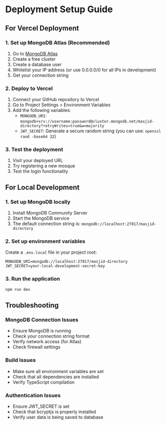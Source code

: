 # Deployment Setup Guide

## For Vercel Deployment

### 1. Set up MongoDB Atlas (Recommended)
1. Go to [MongoDB Atlas](https://www.mongodb.com/atlas)
2. Create a free cluster
3. Create a database user
4. Whitelist your IP address (or use 0.0.0.0/0 for all IPs in development)
5. Get your connection string

### 2. Deploy to Vercel
1. Connect your GitHub repository to Vercel
2. Go to Project Settings > Environment Variables
3. Add the following variables:
   - `MONGODB_URI`: `mongodb+srv://username:password@cluster.mongodb.net/masjid-directory?retryWrites=true&w=majority`
   - `JWT_SECRET`: Generate a secure random string (you can use: `openssl rand -base64 32`)

### 3. Test the deployment
1. Visit your deployed URL
2. Try registering a new mosque
3. Test the login functionality

## For Local Development

### 1. Set up MongoDB locally
1. Install MongoDB Community Server
2. Start the MongoDB service
3. The default connection string is: `mongodb://localhost:27017/masjid-directory`

### 2. Set up environment variables
Create a `.env.local` file in your project root:
```env
MONGODB_URI=mongodb://localhost:27017/masjid-directory
JWT_SECRET=your-local-development-secret-key
```

### 3. Run the application
```bash
npm run dev
```

## Troubleshooting

### MongoDB Connection Issues
- Ensure MongoDB is running
- Check your connection string format
- Verify network access (for Atlas)
- Check firewall settings

### Build Issues
- Make sure all environment variables are set
- Check that all dependencies are installed
- Verify TypeScript compilation

### Authentication Issues
- Ensure JWT_SECRET is set
- Check that bcryptjs is properly installed
- Verify user data is being saved to database
